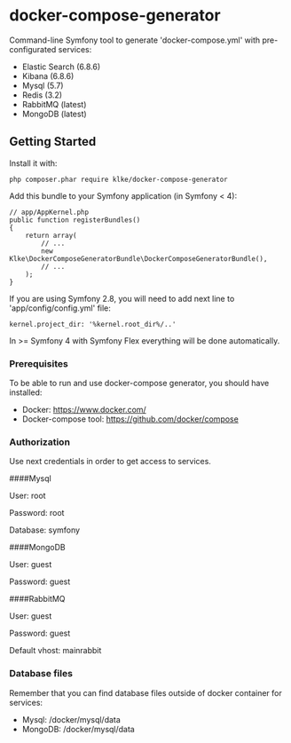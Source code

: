 # docker-compose-generator

Command-line Symfony tool to generate 'docker-compose.yml' with pre-configurated services:

* Elastic Search (6.8.6)
* Kibana (6.8.6)
* Mysql (5.7)
* Redis (3.2)
* RabbitMQ (latest)
* MongoDB (latest)

## Getting Started

Install it with:

```
php composer.phar require klke/docker-compose-generator
```

Add this bundle to your Symfony application (in Symfony < 4):
```
// app/AppKernel.php
public function registerBundles()
{
    return array(
        // ...
        new Klke\DockerComposeGeneratorBundle\DockerComposeGeneratorBundle(),
        // ...
    );
}
```

If you are using Symfony 2.8, you will need to add next line to 'app/config/config.yml' file:

```
kernel.project_dir: '%kernel.root_dir%/..'
```

In >= Symfony 4 with Symfony Flex everything will be done automatically.


### Prerequisites

To be able to run and use docker-compose generator, you should have installed:

* Docker: https://www.docker.com/
* Docker-compose tool: https://github.com/docker/compose

### Authorization

Use next credentials in order to get access to services.

####Mysql

User: root

Password: root

Database: symfony

####MongoDB

User: guest

Password: guest

####RabbitMQ

User: guest

Password: guest

Default vhost: mainrabbit

### Database files

Remember that you can find database files outside of docker container for services:

* Mysql: /docker/mysql/data
* MongoDB: /docker/mysql/data

